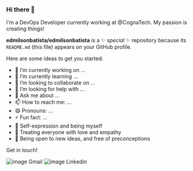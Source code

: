 ### Hi there 👋

I'm a DevOps Developer currently working at @CognaTech. My passion is creating things!


**edmilsonbatista/edmilsonbatista** is a ✨ _special_ ✨ repository because its `README.md` (this file) appears on your GitHub profile.

Here are some ideas to get you started:

- 🔭 I’m currently working on ...
- 🌱 I’m currently learning ...
- 👯 I’m looking to collaborate on ...
- 🤔 I’m looking for help with ...
- 💬 Ask me about ...
- 📫 How to reach me: ...
- 😄 Pronouns: ...
- ⚡ Fun fact: ...
- 🌟 Self-expression and being myself
- 💖 Treating everyone with love and empathy
- 📖 Being open to new ideas, and free of preconceptions

Get in touch!

![image](https://github.com/edmilsonbatista/edmilsonbatista/assets/15211043/6b4de29f-0b97-4824-b330-043735a701da) Gmail
![image](https://github.com/edmilsonbatista/edmilsonbatista/assets/15211043/2f6d64e4-d280-488d-9d9f-8ca9b3593e82) Linkedin
